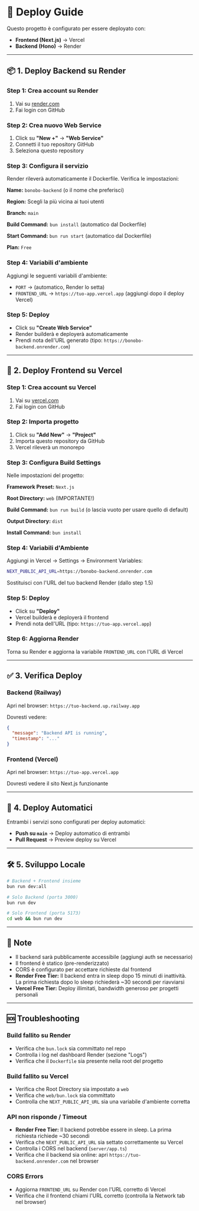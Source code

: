 # 🚀 Deploy Guide

Questo progetto è configurato per essere deployato con:
- **Frontend (Next.js)** → Vercel
- **Backend (Hono)** → Render

---

## 📦 1. Deploy Backend su Render

### Step 1: Crea account su Render
1. Vai su [render.com](https://render.com)
2. Fai login con GitHub

### Step 2: Crea nuovo Web Service
1. Click su **"New +"** → **"Web Service"**
2. Connetti il tuo repository GitHub
3. Seleziona questo repository

### Step 3: Configura il servizio
Render rileverà automaticamente il Dockerfile. Verifica le impostazioni:

**Name:** `bonobo-backend` (o il nome che preferisci)

**Region:** Scegli la più vicina ai tuoi utenti

**Branch:** `main`

**Build Command:** `bun install` (automatico dal Dockerfile)

**Start Command:** `bun run start` (automatico dal Dockerfile)

**Plan:** `Free`

### Step 4: Variabili d'ambiente
Aggiungi le seguenti variabili d'ambiente:
- `PORT` → (automatico, Render lo setta)
- `FRONTEND_URL` → `https://tuo-app.vercel.app` (aggiungi dopo il deploy Vercel)

### Step 5: Deploy
- Click su **"Create Web Service"**
- Render builderà e deployerà automaticamente
- Prendi nota dell'URL generato (tipo: `https://bonobo-backend.onrender.com`)

---

## 🎨 2. Deploy Frontend su Vercel

### Step 1: Crea account su Vercel
1. Vai su [vercel.com](https://vercel.com)
2. Fai login con GitHub

### Step 2: Importa progetto
1. Click su **"Add New"** → **"Project"**
2. Importa questo repository da GitHub
3. Vercel rileverà un monorepo

### Step 3: Configura Build Settings
Nelle impostazioni del progetto:

**Framework Preset:** `Next.js`

**Root Directory:** `web` (IMPORTANTE!)

**Build Command:** `bun run build` (o lascia vuoto per usare quello di default)

**Output Directory:** `dist`

**Install Command:** `bun install`

### Step 4: Variabili d'Ambiente
Aggiungi in Vercel → Settings → Environment Variables:

```bash
NEXT_PUBLIC_API_URL=https://bonobo-backend.onrender.com
```

Sostituisci con l'URL del tuo backend Render (dallo step 1.5)

### Step 5: Deploy
- Click su **"Deploy"**
- Vercel builderà e deployerà il frontend
- Prendi nota dell'URL (tipo: `https://tuo-app.vercel.app`)

### Step 6: Aggiorna Render
Torna su Render e aggiorna la variabile `FRONTEND_URL` con l'URL di Vercel

---

## ✅ 3. Verifica Deploy

### Backend (Railway)
Apri nel browser: `https://tuo-backend.up.railway.app`

Dovresti vedere:
```json
{
  "message": "Backend API is running",
  "timestamp": "..."
}
```

### Frontend (Vercel)
Apri nel browser: `https://tuo-app.vercel.app`

Dovresti vedere il sito Next.js funzionante

---

## 🔄 4. Deploy Automatici

Entrambi i servizi sono configurati per deploy automatici:

- **Push su `main`** → Deploy automatico di entrambi
- **Pull Request** → Preview deploy su Vercel

---

## 🛠️ 5. Sviluppo Locale

```bash
# Backend + Frontend insieme
bun run dev:all

# Solo Backend (porta 3000)
bun run dev

# Solo Frontend (porta 5173)
cd web && bun run dev
```

---

## 📝 Note

- Il backend sarà pubblicamente accessibile (aggiungi auth se necessario)
- Il frontend è statico (pre-renderizzato)
- CORS è configurato per accettare richieste dal frontend
- **Render Free Tier:** Il backend entra in sleep dopo 15 minuti di inattività. La prima richiesta dopo lo sleep richiederà ~30 secondi per riavviarsi
- **Vercel Free Tier:** Deploy illimitati, bandwidth generoso per progetti personali

---

## 🆘 Troubleshooting

### Build fallito su Render
- Verifica che `bun.lock` sia committato nel repo
- Controlla i log nel dashboard Render (sezione "Logs")
- Verifica che il `Dockerfile` sia presente nella root del progetto

### Build fallito su Vercel
- Verifica che Root Directory sia impostato a `web`
- Verifica che `web/bun.lock` sia committato
- Controlla che `NEXT_PUBLIC_API_URL` sia una variabile d'ambiente corretta

### API non risponde / Timeout
- **Render Free Tier:** Il backend potrebbe essere in sleep. La prima richiesta richiede ~30 secondi
- Verifica che `NEXT_PUBLIC_API_URL` sia settato correttamente su Vercel
- Controlla i CORS nel backend (`server/app.ts`)
- Verifica che il backend sia online: apri `https://tuo-backend.onrender.com` nel browser

### CORS Errors
- Aggiorna `FRONTEND_URL` su Render con l'URL corretto di Vercel
- Verifica che il frontend chiami l'URL corretto (controlla la Network tab nel browser)

